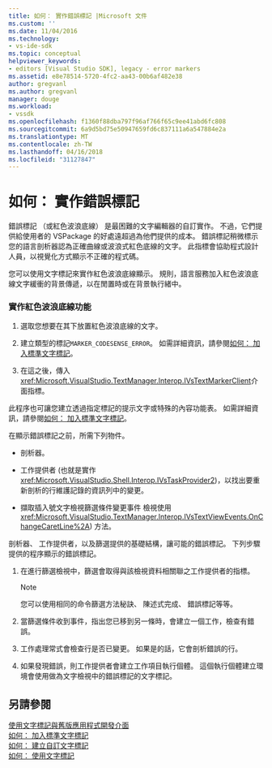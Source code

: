 ```yaml
---
title: 如何： 實作錯誤標記 |Microsoft 文件
ms.custom: ''
ms.date: 11/04/2016
ms.technology:
- vs-ide-sdk
ms.topic: conceptual
helpviewer_keywords:
- editors [Visual Studio SDK], legacy - error markers
ms.assetid: e8e78514-5720-4fc2-aa43-00b6af482e38
author: gregvanl
ms.author: gregvanl
manager: douge
ms.workload:
- vssdk
ms.openlocfilehash: f1360f88dba797f96af766f65c9ee41abd6fc808
ms.sourcegitcommit: 6a9d5bd75e50947659fd6c837111a6a547884e2a
ms.translationtype: MT
ms.contentlocale: zh-TW
ms.lasthandoff: 04/16/2018
ms.locfileid: "31127847"
---
```

# <a name="how-to-implement-error-markers"></a>如何： 實作錯誤標記
錯誤標記 （或紅色波浪底線） 是最困難的文字編輯器的自訂實作。 不過，它們提供給使用者的 VSPackage 的好處遠超過為他們提供的成本。 錯誤標記稍微標示您的語言剖析器認為正確曲線或波浪式紅色底線的文字。 此指標會協助程式設計人員，以視覺化方式顯示不正確的程式碼。  
  
 您可以使用文字標記來實作紅色波浪底線顯示。 規則，語言服務加入紅色波浪底線文字緩衝的背景傳遞，以在閒置時或在背景執行緒中。  
  
### <a name="to-implement-the-red-wavy-underline-feature"></a>實作紅色波浪底線功能  
  
1.  選取您想要在其下放置紅色波浪底線的文字。  
  
2.  建立類型的標記`MARKER_CODESENSE_ERROR`。 如需詳細資訊，請參閱[如何： 加入標準文字標記](../extensibility/how-to-add-standard-text-markers.md)。  
  
3.  在這之後，傳入<xref:Microsoft.VisualStudio.TextManager.Interop.IVsTextMarkerClient>介面指標。  
  
 此程序也可讓您建立透過指定標記的提示文字或特殊的內容功能表。 如需詳細資訊，請參閱[如何： 加入標準文字標記](../extensibility/how-to-add-standard-text-markers.md)。  
  
 在顯示錯誤標記之前，所需下列物件。  
  
-   剖析器。  
  
-   工作提供者 (也就是實作<xref:Microsoft.VisualStudio.Shell.Interop.IVsTaskProvider2>)，以找出要重新剖析的行維護記錄的資訊列中的變更。  
  
-   擷取插入號文字檢視篩選條件變更事件 檢視使用<xref:Microsoft.VisualStudio.TextManager.Interop.IVsTextViewEvents.OnChangeCaretLine%2A>) 方法。  
  
 剖析器、 工作提供者，以及篩選提供的基礎結構，讓可能的錯誤標記。 下列步驟提供的程序顯示的錯誤標記。  
  
1.  在進行篩選檢視中，篩選會取得與該檢視資料相關聯之工作提供者的指標。  
  
    > [!NOTE]
    >  您可以使用相同的命令篩選方法秘訣、 陳述式完成、 錯誤標記等等。  
  
2.  當篩選條件收到事件，指出您已移到另一條時，會建立一個工作，檢查有錯誤。  
  
3.  工作處理常式會檢查行是否已變更。 如果是的話，它會剖析錯誤的行。  
  
4.  如果發現錯誤，則工作提供者會建立工作項目執行個體。 這個執行個體建立環境會使用做為文字檢視中的錯誤標記的文字標記。  
  
## <a name="see-also"></a>另請參閱  
 [使用文字標記與舊版應用程式開發介面](../extensibility/using-text-markers-with-the-legacy-api.md)   
 [如何： 加入標準文字標記](../extensibility/how-to-add-standard-text-markers.md)   
 [如何： 建立自訂文字標記](../extensibility/how-to-create-custom-text-markers.md)   
 [如何： 使用文字標記](../extensibility/how-to-use-text-markers.md)